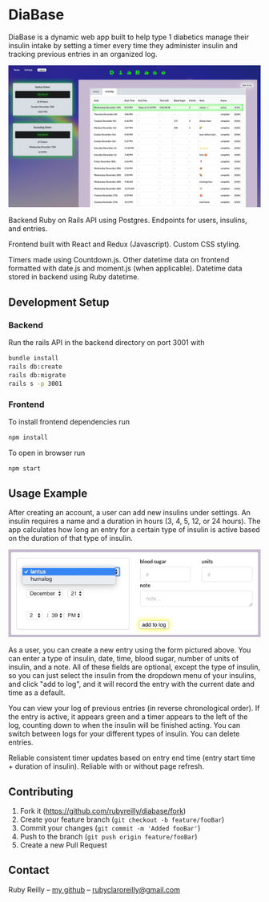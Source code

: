# DiaBase
DiaBase is a dynamic web app built to help type 1 diabetics manage their insulin intake by setting a timer every time they administer insulin and tracking previous entries in an organized log.

![db-screenshot.png](db-screenshot.png)

Backend Ruby on Rails API using Postgres. Endpoints for users, insulins, and entries.

Frontend built with React and Redux (Javascript). Custom CSS styling.

Timers made using Countdown.js. Other datetime data on frontend formatted with date.js and moment.js (when applicable). Datetime data stored in backend using Ruby datetime.

## Development Setup

### Backend

Run the rails API in the backend directory on port 3001 with

```bash
bundle install
rails db:create
rails db:migrate
rails s -p 3001
```

### Frontend
To install frontend dependencies run

```bash
npm install
```
To open in browser run

```bash
npm start
```

## Usage Example
After creating an account, a user can add new insulins under settings. An insulin requires a name and a duration in hours (3, 4, 5, 12, or 24 hours). The app calculates how long an entry for a certain type of insulin is active based on the duration of that type of insulin.

![form.png](form.png)

As a user, you can create a new entry using the form pictured above. You can enter a type of insulin, date, time, blood sugar, number of units of insulin, and a note. All of these fields are optional, except the type of insulin, so you can just select the insulin from the dropdown menu of your insulins, and click "add to log", and it will record the entry with the current date and time as a default.

You can view your log of previous entries (in reverse chronological order). If the entry is active, it appears green and a timer appears to the left of the log, counting down to when the insulin will be finished acting. You can switch between logs for your different types of insulin. You can delete entries.

Reliable consistent timer updates based on entry end time (entry start time + duration of insulin). Reliable with or without page refresh.

## Contributing
1.  Fork it (https://github.com/rubyreilly/diabase/fork)
2.  Create your feature branch (`git checkout -b feature/fooBar`)
3.  Commit your changes (`git commit -m 'Added fooBar'`)
4.  Push to the branch (`git push origin feature/fooBar`)
5.  Create a new Pull Request

## Contact

Ruby Reilly – [my github](https://github.com/rubyreilly) – [rubyclaroreilly@gmail.com](mailto:rubyclaroreilly@gmail.com)
